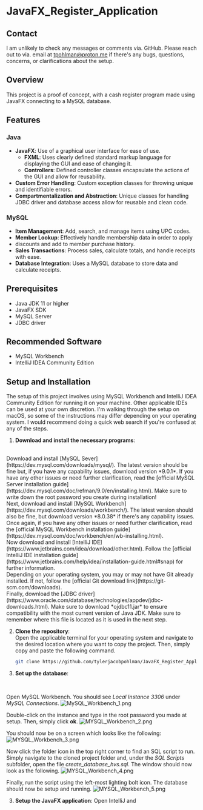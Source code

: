 # JavaFX_Register_Application

## Contact
I am unlikely to check any messages or comments via. GitHub. Please reach out to via. email
at [tpohlman@proton.me](tpohlman@proton.me) if there's any bugs, questions, concerns, or
clarifications about the setup.
## Overview
This project is a proof of concept, with a cash register program made
using JavaFX connecting to a MySQL database.

## Features
### Java
- **JavaFX**: Use of a graphical user interface for ease of use.
  - **FXML**: Uses clearly defined standard markup language for 
displaying the GUI and ease of changing it.
  - **Controllers**: Defined controller classes encapsulate the actions
of the GUI and allow for reusability.
- **Custom Error Handling**: Custom exception classes for throwing
unique and identifiable errors.
- **Compartmentalization and Abstraction**: Unique classes for handling
JDBC driver and database access allow for reusable and clean code.
### MySQL
- **Item Management**: Add, search, and manage items using UPC codes.
- **Member Lookup**: Effectively handle membership data in order to apply
- discounts and add to member purchase history.
- **Sales Transactions**: Process sales, calculate totals, and handle receipts with ease.
- **Database Integration**: Uses a MySQL database to store data and calculate receipts.

## Prerequisites
- Java JDK 11 or higher
- JavaFX SDK
- MySQL Server
- JDBC driver
## Recommended Software
- MySQL Workbench
- IntelliJ IDEA Community Edition

## Setup and Installation
The setup of this project involves using MySQL Workbench and IntelliJ IDEA Community Edition
for running it on your machine. Other applicable IDEs can be used at your own discretion. I'm 
walking through the setup on macOS, so some of the instructions may differ depending on your 
operating system. I would recommend doing a quick web search if you're confused at any of the steps.

1. **Download and install the necessary programs**:
<br />
Download and install [MySQL Sever](https://dev.mysql.com/downloads/mysql/). The latest version should be fine but, if 
you have any capability issues, download version *9.0.1*. If you have any other issues or 
need further clarification, read the [official MySQL Server installation guide](https://dev.mysql.com/doc/refman/9.0/en/installing.html).
Make sure to write down the root password you create during installation!
<br />
Next, download and install [MySQL Workbench](https://dev.mysql.com/downloads/workbench/). The latest version should also
be fine, but download version *8.0.38* if there's any capability issues. Once again, if you have any other issues or
need further clarification, read the [official MySQL Workbench installation guide](https://dev.mysql.com/doc/workbench/en/wb-installing.html).
<br />
Now download and install [IntelliJ IDE](https://www.jetbrains.com/idea/download/other.html). Follow the 
[official IntelliJ IDE installation guide](https://www.jetbrains.com/help/idea/installation-guide.html#snap) for further
information.
<br />
Depending on your operating system, you may or may not have Git already installed. If not, follow the 
[official Git download link](https://git-scm.com/downloads).
   <br />
Finally, download the [JDBC driver](https://www.oracle.com/database/technologies/appdev/jdbc-downloads.html). Make sure 
to download *ojdbc11.jar* to ensure compatibility with the most current version of Java JDK. Make sure to remember where 
this file is located as it is used in the next step.

2. **Clone the repository**:
   <br />
Open the applicable terminal for your operating system and navigate to the desired location where you want to copy the
project. Then, simply copy and paste the following command.
   ```bash 
   git clone https://github.com/tylerjacobpohlman/JavaFX_Register_Application
   ```
3. **Set up the database**:
<br />

Open MySQL Workbench. You should see *Local Instance 3306* under *MySQL Connections*.
![MySQL_Workbench_1.png](Setup%20Images/MySQL_Workbench_1.png)

Double-click on the instance and type in the root password you made at setup. Then, simply click **ok**.
![MYSQL_Workbench_2.png](Setup%20Images/MYSQL_Workbench_2.png)

You should now be on a screen which looks like the following:
![MYSQL_Workbench_3.png](Setup%20Images/MYSQL_Workbench_3.png)

Now click the folder icon in the top right corner to find an SQL script to run. Simply navigate to the cloned project
folder and, under the *SQL Scripts* subfolder, open the file *create_database_hvs.sql*. The window should now look as
the following.
![MYSQL_Workbench_4.png](Setup%20Images/MYSQL_Workbench_4.png)

Finally, run the script using the left-most lighting bolt icon. The database should now be setup and running.
![MYSQL_Workbench_5.png](Setup%20Images/MYSQL_Workbench_5.png)

3. **Setup the JavaFX application**:
Open IntelliJ and 